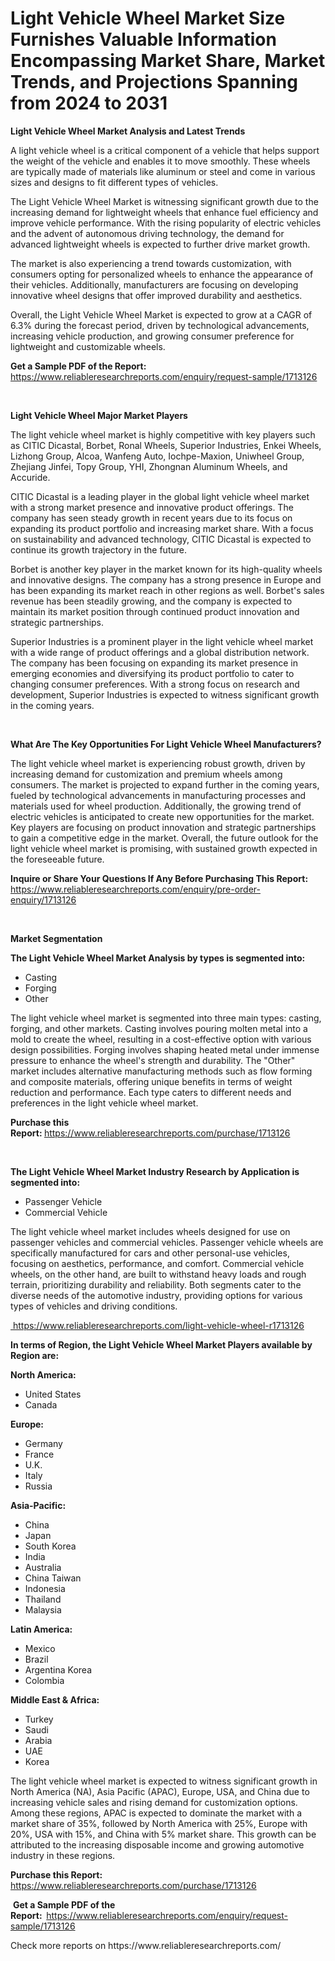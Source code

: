 <p><h1>Light Vehicle Wheel Market Size Furnishes Valuable Information Encompassing Market Share, Market Trends, and Projections Spanning from 2024 to 2031</h1></p><p><strong>Light Vehicle Wheel Market Analysis and Latest Trends</strong></p>
<p><p>A light vehicle wheel is a critical component of a vehicle that helps support the weight of the vehicle and enables it to move smoothly. These wheels are typically made of materials like aluminum or steel and come in various sizes and designs to fit different types of vehicles.</p><p>The Light Vehicle Wheel Market is witnessing significant growth due to the increasing demand for lightweight wheels that enhance fuel efficiency and improve vehicle performance. With the rising popularity of electric vehicles and the advent of autonomous driving technology, the demand for advanced lightweight wheels is expected to further drive market growth.</p><p>The market is also experiencing a trend towards customization, with consumers opting for personalized wheels to enhance the appearance of their vehicles. Additionally, manufacturers are focusing on developing innovative wheel designs that offer improved durability and aesthetics.</p><p>Overall, the Light Vehicle Wheel Market is expected to grow at a CAGR of 6.3% during the forecast period, driven by technological advancements, increasing vehicle production, and growing consumer preference for lightweight and customizable wheels.</p></p>
<p><strong>Get a Sample PDF of the Report:&nbsp;</strong> <a href="https://www.reliableresearchreports.com/enquiry/request-sample/1713126">https://www.reliableresearchreports.com/enquiry/request-sample/1713126</a></p>
<p>&nbsp;</p>
<p><strong>Light Vehicle Wheel Major Market Players</strong></p>
<p><p>The light vehicle wheel market is highly competitive with key players such as CITIC Dicastal, Borbet, Ronal Wheels, Superior Industries, Enkei Wheels, Lizhong Group, Alcoa, Wanfeng Auto, Iochpe-Maxion, Uniwheel Group, Zhejiang Jinfei, Topy Group, YHI, Zhongnan Aluminum Wheels, and Accuride. </p><p>CITIC Dicastal is a leading player in the global light vehicle wheel market with a strong market presence and innovative product offerings. The company has seen steady growth in recent years due to its focus on expanding its product portfolio and increasing market share. With a focus on sustainability and advanced technology, CITIC Dicastal is expected to continue its growth trajectory in the future.</p><p>Borbet is another key player in the market known for its high-quality wheels and innovative designs. The company has a strong presence in Europe and has been expanding its market reach in other regions as well. Borbet's sales revenue has been steadily growing, and the company is expected to maintain its market position through continued product innovation and strategic partnerships.</p><p>Superior Industries is a prominent player in the light vehicle wheel market with a wide range of product offerings and a global distribution network. The company has been focusing on expanding its market presence in emerging economies and diversifying its product portfolio to cater to changing consumer preferences. With a strong focus on research and development, Superior Industries is expected to witness significant growth in the coming years.</p></p>
<p>&nbsp;</p>
<p><strong>What Are The Key Opportunities For Light Vehicle Wheel Manufacturers?</strong></p>
<p><p>The light vehicle wheel market is experiencing robust growth, driven by increasing demand for customization and premium wheels among consumers. The market is projected to expand further in the coming years, fueled by technological advancements in manufacturing processes and materials used for wheel production. Additionally, the growing trend of electric vehicles is anticipated to create new opportunities for the market. Key players are focusing on product innovation and strategic partnerships to gain a competitive edge in the market. Overall, the future outlook for the light vehicle wheel market is promising, with sustained growth expected in the foreseeable future.</p></p>
<p><strong>Inquire or Share Your Questions If Any Before Purchasing This Report:</strong> <a href="https://www.reliableresearchreports.com/enquiry/pre-order-enquiry/1713126">https://www.reliableresearchreports.com/enquiry/pre-order-enquiry/1713126</a></p>
<p>&nbsp;</p>
<p><strong>Market Segmentation</strong></p>
<p><strong>The Light Vehicle Wheel Market Analysis by types is segmented into:</strong></p>
<p><ul><li>Casting</li><li>Forging</li><li>Other</li></ul></p>
<p><p>The light vehicle wheel market is segmented into three main types: casting, forging, and other markets. Casting involves pouring molten metal into a mold to create the wheel, resulting in a cost-effective option with various design possibilities. Forging involves shaping heated metal under immense pressure to enhance the wheel's strength and durability. The "Other" market includes alternative manufacturing methods such as flow forming and composite materials, offering unique benefits in terms of weight reduction and performance. Each type caters to different needs and preferences in the light vehicle wheel market.</p></p>
<p><strong>Purchase this Report:&nbsp;</strong><a href="https://www.reliableresearchreports.com/purchase/1713126">https://www.reliableresearchreports.com/purchase/1713126</a></p>
<p>&nbsp;</p>
<p><strong>The Light Vehicle Wheel Market Industry Research by Application is segmented into:</strong></p>
<p><ul><li>Passenger Vehicle</li><li>Commercial Vehicle</li></ul></p>
<p><p>The light vehicle wheel market includes wheels designed for use on passenger vehicles and commercial vehicles. Passenger vehicle wheels are specifically manufactured for cars and other personal-use vehicles, focusing on aesthetics, performance, and comfort. Commercial vehicle wheels, on the other hand, are built to withstand heavy loads and rough terrain, prioritizing durability and reliability. Both segments cater to the diverse needs of the automotive industry, providing options for various types of vehicles and driving conditions.</p></p>
<p><a href="https://www.reliableresearchreports.com/light-vehicle-wheel-r1713126">&nbsp;https://www.reliableresearchreports.com/light-vehicle-wheel-r1713126</a></p>
<p><strong>In terms of Region, the Light Vehicle Wheel Market Players available by Region are:</strong></p>
<p>
    <p> <strong> North America: </strong>
        <ul>
            <li>United States</li>
            <li>Canada</li>
        </ul>
        </p> 
    <p> <strong> Europe: </strong>
        <ul>
            <li>Germany</li>
            <li>France</li>
            <li>U.K.</li>
            <li>Italy</li>
            <li>Russia</li>
        </ul>
        </p> 
    <p> <strong> Asia-Pacific: </strong>
        <ul>
            <li>China</li>
            <li>Japan</li>
            <li>South Korea</li>
            <li>India</li>
            <li>Australia</li>
            <li>China Taiwan</li>
            <li>Indonesia</li>
            <li>Thailand</li>
            <li>Malaysia</li>
        </ul>
        </p> 
    <p> <strong> Latin America: </strong>
        <ul>
            <li>Mexico</li>
            <li>Brazil</li>
            <li>Argentina Korea</li>
            <li>Colombia</li>
        </ul>
        </p> 
    <p> <strong> Middle East & Africa: </strong>
        <ul>
            <li>Turkey</li>
            <li>Saudi</li>
            <li>Arabia</li>
            <li>UAE</li>
            <li>Korea</li>
        </ul>
    </p>
    </p>
<p><p>The light vehicle wheel market is expected to witness significant growth in North America (NA), Asia Pacific (APAC), Europe, USA, and China due to increasing vehicle sales and rising demand for customization options. Among these regions, APAC is expected to dominate the market with a market share of 35%, followed by North America with 25%, Europe with 20%, USA with 15%, and China with 5% market share. This growth can be attributed to the increasing disposable income and growing automotive industry in these regions.</p></p>
<p><strong>Purchase this Report: </strong><a href="https://www.reliableresearchreports.com/purchase/1713126">https://www.reliableresearchreports.com/purchase/1713126</a></p>
<p>&nbsp;<strong>Get a Sample PDF of the Report:&nbsp;&nbsp;</strong><a href="https://www.reliableresearchreports.com/enquiry/request-sample/1713126">https://www.reliableresearchreports.com/enquiry/request-sample/1713126</a></p>
<p><strong></strong></p>
<p>Check more reports on https://www.reliableresearchreports.com/</p>